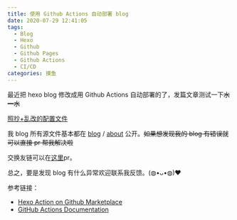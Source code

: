 ```yaml
---
title: 使用 Github Actions 自动部署 blog
date: 2020-07-29 12:41:05
tags:
  - Blog
  - Hexo
  - Github
  - Github Pages
  - Github Actions
  - CI/CD
categories: 摸鱼
---
```


最近把 hexo blog 修改成用 Github Actions 自动部署的了，发篇文章测试一下~~水一水~~

<!-- more -->

[照抄+乱改的配置文件](https://github.com/Misaka13514/blog/blob/main/.github/workflows/deploy.yml)

我 blog 所有源文件基本都在 [blog](https://github.com/Misaka13514/blog) / [about](https://github.com/Misaka13514/about) 公开。~~如果想发现我的 blog 有错误就可以直接 pr 帮我解决啦~~

交换友链可以在[这里](https://github.com/Misaka13514/Friends)pr。

总之，要是发现 blog 有什么异常欢迎联系我反馈。(◍•ᴗ•◍)❤

参考链接：

- [Hexo Action on Github Marketplace](https://github.com/marketplace/actions/hexo-action)
- [GitHub Actions Documentation](https://docs.github.com/en/actions)
